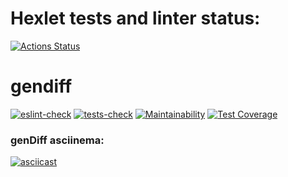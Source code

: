 # Hexlet tests and linter status:

[![Actions Status](https://github.com/Le9i0n2/frontend-project-lvl2/workflows/hexlet-check/badge.svg)](https://github.com/Le9i0n2/frontend-project-lvl2/actions)

# gendiff

[![eslint-check](https://github.com/Le9i0n2/frontend-project-lvl2/actions/workflows/eslint-check.yml/badge.svg?branch=main&event=push)](https://github.com/Le9i0n2/frontend-project-lvl2/actions/workflows/eslint-check.yml)
[![tests-check](https://github.com/Le9i0n2/frontend-project-lvl2/actions/workflows/tests-check.yml/badge.svg?branch=main&event=push)](https://github.com/Le9i0n2/frontend-project-lvl2/actions/workflows/tests-check.yml)
[![Maintainability](https://api.codeclimate.com/v1/badges/2b05d893ad20b17b9fc6/maintainability)](https://codeclimate.com/github/Le9i0n2/frontend-project-lvl2/maintainability)
[![Test Coverage](https://api.codeclimate.com/v1/badges/2b05d893ad20b17b9fc6/test_coverage)](https://codeclimate.com/github/Le9i0n2/frontend-project-lvl2/test_coverage)

### genDiff asciinema:

[![asciicast](https://asciinema.org/a/x80Jj6D7XU8cZKyFN79iCGjfI.svg)](https://asciinema.org/a/x80Jj6D7XU8cZKyFN79iCGjfI)
